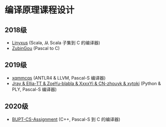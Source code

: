 # 编译原理课程设计

## 2018级

- [Linyxus](https://github.com/linyxus/fscala2c) (Scala, 从 Scala 子集到 C 的编译器)
- [ZubinGou](https://github.com/ZubinGou/pas2c) (Pascal to C)

## 2019级

- [xqmmcqs](https://github.com/xqmmcqs/s1mple-compiler) (ANTLR4 & LLVM, Pascal-S 编译器)
- [Jray & Ellia-TT & ZoeYu-blabla & XxxxYi & CN-zhouyk & xytoki](https://github.com/Jraaay/pascal-s-language-compiler) (Python & PLY, Pascal-S 编译器)

## 2020级
- [BUPT-CS-Assignment](https://github.com/BUPT-CS-Assignment/PASCC) (C++, Pascal-S 到 C 的编译器) 